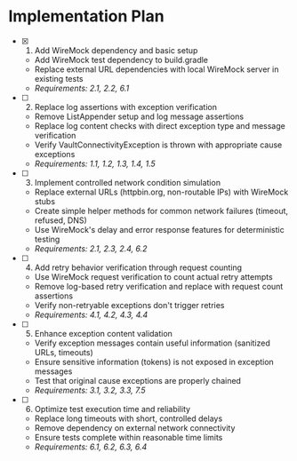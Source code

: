 # Implementation Plan

- [x] 1. Add WireMock dependency and basic setup
  - Add WireMock test dependency to build.gradle
  - Replace external URL dependencies with local WireMock server in existing tests
  - _Requirements: 2.1, 2.2, 6.1_

- [ ] 2. Replace log assertions with exception verification
  - Remove ListAppender setup and log message assertions
  - Replace log content checks with direct exception type and message verification
  - Verify VaultConnectivityException is thrown with appropriate cause exceptions
  - _Requirements: 1.1, 1.2, 1.3, 1.4, 1.5_

- [ ] 3. Implement controlled network condition simulation
  - Replace external URLs (httpbin.org, non-routable IPs) with WireMock stubs
  - Create simple helper methods for common network failures (timeout, refused, DNS)
  - Use WireMock's delay and error response features for deterministic testing
  - _Requirements: 2.1, 2.3, 2.4, 6.2_

- [ ] 4. Add retry behavior verification through request counting
  - Use WireMock request verification to count actual retry attempts
  - Remove log-based retry verification and replace with request count assertions
  - Verify non-retryable exceptions don't trigger retries
  - _Requirements: 4.1, 4.2, 4.3, 4.4_

- [ ] 5. Enhance exception content validation
  - Verify exception messages contain useful information (sanitized URLs, timeouts)
  - Ensure sensitive information (tokens) is not exposed in exception messages
  - Test that original cause exceptions are properly chained
  - _Requirements: 3.1, 3.2, 3.3, 7.5_

- [ ] 6. Optimize test execution time and reliability
  - Replace long timeouts with short, controlled delays
  - Remove dependency on external network connectivity
  - Ensure tests complete within reasonable time limits
  - _Requirements: 6.1, 6.2, 6.3, 6.4_